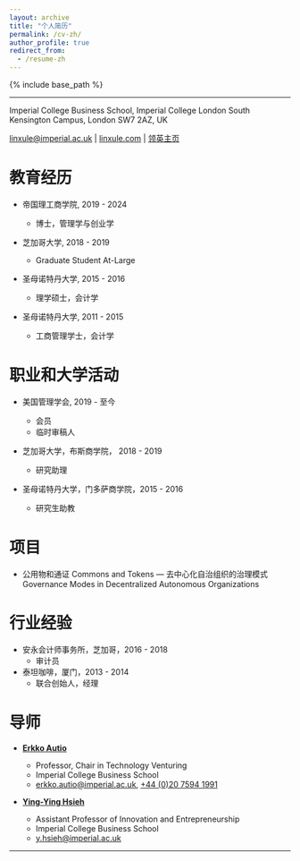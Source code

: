```yaml
---
layout: archive
title: "个人简历"
permalink: /cv-zh/
author_profile: true
redirect_from:
  - /resume-zh
---
```


{% include base_path %}

---
Imperial College Business School, Imperial College London
South Kensington Campus, London SW7 2AZ, UK


[linxule@imperial.ac.uk](mailto:linxule@imperial.ac.uk) | [linxule.com](https://linxule.com/) | [领英主页](https://www.linkedin.com/in/linxule/?locale=zh_CN)

# 教育经历

* 帝国理工商学院, 2019 - 2024
  * 博士，管理学与创业学

* 芝加哥大学, 2018 - 2019
  * Graduate Student At-Large

* 圣母诺特丹大学, 2015 - 2016
  * 理学硕士，会计学

* 圣母诺特丹大学, 2011 - 2015
  * 工商管理学士，会计学

# 职业和大学活动

* 美国管理学会, 2019 - 至今
	* 会员
	* 临时审稿人

* 芝加哥大学，布斯商学院， 2018 - 2019
	* 研究助理

* 圣母诺特丹大学，门多萨商学院，2015 - 2016
	* 研究生助教


项目
====
- 公用物和通证 Commons and Tokens — 去中心化自治组织的治理模式 Governance Modes in Decentralized Autonomous Organizations

# 行业经验

* 安永会计师事务所，芝加哥，2016 - 2018
  * 审计员
* 泰坦咖啡，厦门，2013 - 2014
  * 联合创始人，经理


# 导师

* **[Erkko Autio](https://www.imperial.ac.uk/people/erkko.autio)**
	* Professor, Chair in Technology Venturing
	* Imperial College Business School
	* [erkko.autio@imperial.ac.uk](mailto:erkko.autio@imperial.ac.uk), [+44 (0)20 7594 1991](tel:44(0)2075941991)

* **[Ying-Ying Hsieh](https://www.imperial.ac.uk/people/y.hsieh)**
	* Assistant Professor of Innovation and Entrepreneurship
	* Imperial College Business School
	* [y.hsieh@imperial.ac.uk](mailto:y.hsieh@imperial.ac.uk)


----------------------------
